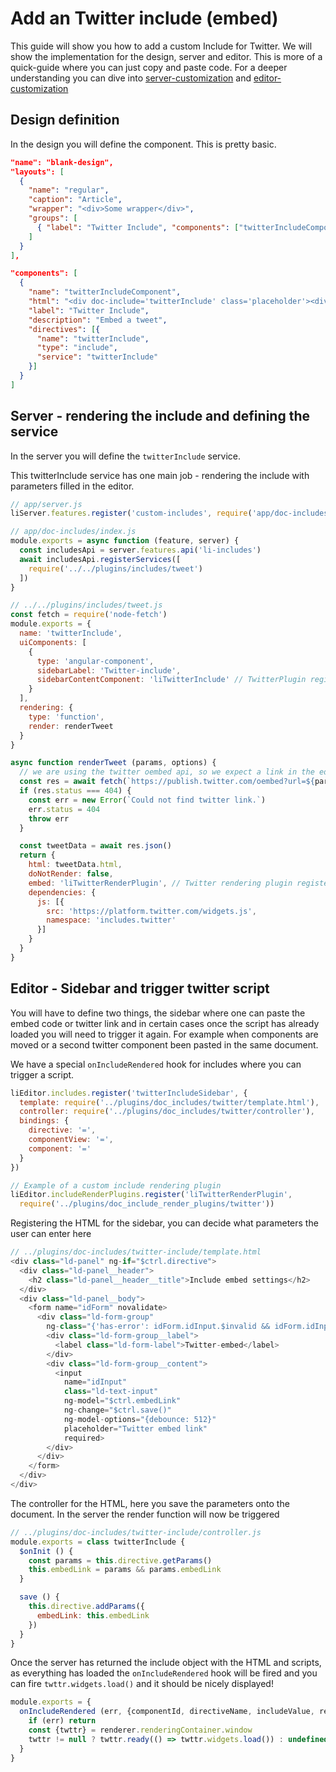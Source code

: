 # Add an Twitter include (embed)

This guide will show you how to add a custom Include for Twitter. We will show the implementation for the design, server and editor.
This is more of a quick-guide where you can just copy and paste code. For a deeper understanding you can dive into [server-customization](../reference-docs/doc-includes/server_customization.md) and [editor-customization](../reference-docs/doc-includes/editor_customization.md)


## Design definition

In the design you will define the component. This is pretty basic.

```json
"name": "blank-design",
"layouts": [
  {
    "name": "regular",
    "caption": "Article",
    "wrapper": "<div>Some wrapper</div>",
    "groups": [
      { "label": "Twitter Include", "components": ["twitterIncludeComponent"] }
    ]
  }
],

"components": [
  {
    "name": "twitterIncludeComponent",
    "html": "<div doc-include='twitterInclude' class='placeholder'><div className='example-inline-placeholder-styles' style='min-height: 100px;outline: 1px dashed rgba(0, 0, 0, 0.2);position: relative;'/></div>",
    "label": "Twitter Include",
    "description": "Embed a tweet",
    "directives": [{
      "name": "twitterInclude",
      "type": "include",
      "service": "twitterInclude"
    }]
  }
]
```

## Server - rendering the include and defining the service

In the server you will define the `twitterInclude` service.

This twitterInclude service has one main job -
rendering the include with parameters filled in the editor.

```js
// app/server.js
liServer.features.register('custom-includes', require('app/doc-includes'))

// app/doc-includes/index.js
module.exports = async function (feature, server) {
  const includesApi = server.features.api('li-includes')
  await includesApi.registerServices([
    require('../../plugins/includes/tweet')
  ])
}

// ../../plugins/includes/tweet.js
const fetch = require('node-fetch')
module.exports = {
  name: 'twitterInclude',
  uiComponents: [
    {
      type: 'angular-component',
      sidebarLabel: 'Twitter-include',
      sidebarContentComponent: 'liTwitterInclude' // TwitterPlugin registered in the editor.
    }
  ],
  rendering: {
    type: 'function',
    render: renderTweet
  }
}

async function renderTweet (params, options) {
  // we are using the twitter oembed api, so we expect a link in the editor
  const res = await fetch(`https://publish.twitter.com/oembed?url=${params.embedLink};omit_script=true`, {method: 'GET'})
  if (res.status === 404) {
    const err = new Error(`Could not find twitter link.`)
    err.status = 404
    throw err
  }

  const tweetData = await res.json()
  return {
    html: tweetData.html,
    doNotRender: false,
    embed: 'liTwitterRenderPlugin', // Twitter rendering plugin registered in the editor.
    dependencies: {
      js: [{
        src: 'https://platform.twitter.com/widgets.js',
        namespace: 'includes.twitter'
      }]
    }
  }
}
```


## Editor - Sidebar and trigger twitter script

You will have to define two things, the sidebar where one can paste the embed code or twitter link and in certain cases once the script has already loaded you will need to trigger it again. For example when components are moved or a second twitter component been pasted in the same document.

We have a special `onIncludeRendered` hook for includes where you can trigger a script.

```js
liEditor.includes.register('twitterIncludeSidebar', {
  template: require('../plugins/doc_includes/twitter/template.html'),
  controller: require('../plugins/doc_includes/twitter/controller'),
  bindings: {
    directive: '=',
    componentView: '=',
    component: '='
  }
})

// Example of a custom include rendering plugin
liEditor.includeRenderPlugins.register('liTwitterRenderPlugin',
  require('../plugins/doc_include_render_plugins/twitter'))
```

Registering the HTML for the sidebar, you can decide what parameters the user can enter here
```js
// ../plugins/doc-includes/twitter-include/template.html
<div class="ld-panel" ng-if="$ctrl.directive">
  <div class="ld-panel__header">
    <h2 class="ld-panel__header__title">Include embed settings</h2>
  </div>
  <div class="ld-panel__body">
    <form name="idForm" novalidate>
      <div class="ld-form-group"
        ng-class="{'has-error': idForm.idInput.$invalid && idForm.idInput.$touched}">
        <div class="ld-form-group__label">
          <label class="ld-form-label">Twitter-embed</label>
        </div>
        <div class="ld-form-group__content">
          <input
            name="idInput"
            class="ld-text-input"
            ng-model="$ctrl.embedLink"
            ng-change="$ctrl.save()"
            ng-model-options="{debounce: 512}"
            placeholder="Twitter embed link"
            required>
        </div>
      </div>
    </form>
  </div>
</div>
```

The controller for the HTML, here you save the parameters onto the document.
In the server the render function will now be triggered
```js
// ../plugins/doc-includes/twitter-include/controller.js
module.exports = class twitterInclude {
  $onInit () {
    const params = this.directive.getParams()
    this.embedLink = params && params.embedLink
  }

  save () {
    this.directive.addParams({
      embedLink: this.embedLink
    })
  }
}
```

Once the server has returned the include object with the HTML and scripts,
as everything has loaded the `onIncludeRendered` hook will be fired and you can fire `twttr.widgets.load()` and it should be nicely displayed!
```js
module.exports = {
  onIncludeRendered (err, {componentId, directiveName, includeValue, renderer}) {
    if (err) return
    const {twttr} = renderer.renderingContainer.window
    twttr != null ? twttr.ready(() => twttr.widgets.load()) : undefined
  }
}
```

